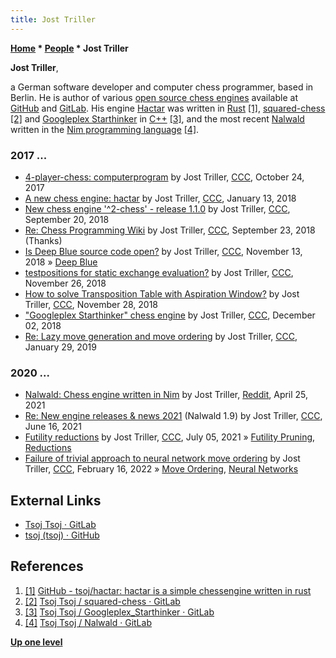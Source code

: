 ```yaml
---
title: Jost Triller
---
```

**[Home](Home "Home") \* [People](People "People") \* Jost Triller**


**Jost Triller**,  

a German software developer and computer chess programmer, based in Berlin. 
He is author of various [open source chess engines](Category:Open_Source "Category:Open Source") available at [GitHub](https://en.wikipedia.org/wiki/GitHub) and [GitLab](https://en.wikipedia.org/wiki/GitLab).
His engine [Hactar](Hactar "Hactar") was written in [Rust](Rust "Rust") <a id="cite-note-1" href="#cite-ref-1">[1]</a>, [squared-chess](Squared-chess "Squared-chess") <a id="cite-note-2" href="#cite-ref-2">[2]</a> and [Googleplex Starthinker](Googleplex_Starthinker "Googleplex Starthinker") in [C++](Cpp "Cpp") <a id="cite-note-3" href="#cite-ref-3">[3]</a>, 
and the most recent [Nalwald](Nalwald "Nalwald") written in the [Nim programming language](Nim_(Programming_Language) "Nim (Programming Language)") <a id="cite-note-4" href="#cite-ref-4">[4]</a>.



### 2017 ...


* [4-player-chess: computerprogram](http://www.talkchess.com/forum3/viewtopic.php?f=2&t=65540) by Jost Triller, [CCC](CCC "CCC"), October 24, 2017
* [A new chess engine: hactar](http://www.talkchess.com/forum3/viewtopic.php?t=66314) by Jost Triller, [CCC](CCC "CCC"), January 13, 2018
* [New chess engine '^2-chess' - release 1.1.0](http://www.talkchess.com/forum3/viewtopic.php?f=2&t=68472) by Jost Triller, [CCC](CCC "CCC"), September 20, 2018
* [Re: Chess Programming Wiki](http://www.talkchess.com/forum3/viewtopic.php?f=2&t=67943&start=10) by Jost Triller, [CCC](CCC "CCC"), September 23, 2018 (Thanks)
* [Is Deep Blue source code open?](http://www.talkchess.com/forum3/viewtopic.php?f=2&t=68920) by Jost Triller, [CCC](CCC "CCC"), November 13, 2018 » [Deep Blue](Deep_Blue "Deep Blue")
* [testpositions for static exchange evaluation?](http://www.talkchess.com/forum3/viewtopic.php?f=7&t=69052) by Jost Triller, [CCC](CCC "CCC"), November 26, 2018
* [How to solve Transposition Table with Aspiration Window?](http://www.talkchess.com/forum3/viewtopic.php?f=7&t=69079) by Jost Triller, [CCC](CCC "CCC"), November 28, 2018
* ["Googleplex Starthinker" chess engine](http://www.talkchess.com/forum3/viewtopic.php?f=2&t=69117) by Jost Triller, [CCC](CCC "CCC"), December 02, 2018
* [Re: Lazy move generation and move ordering](http://www.talkchess.com/forum3/viewtopic.php?f=7&t=69704&start=5) by Jost Triller, [CCC](CCC "CCC"), January 29, 2019


### 2020 ...


* [Nalwald: Chess engine written in Nim](https://www.reddit.com/r/nim/comments/myfjx6/nalwald_chess_engine_written_in_nim/) by Jost Triller, [Reddit](Computer_Chess_Forums "Computer Chess Forums"), April 25, 2021
* [Re: New engine releases & news 2021](http://www.talkchess.com/forum3/viewtopic.php?f=2&t=76209&start=419) (Nalwald 1.9) by Jost Triller, [CCC](CCC "CCC"), June 16, 2021
* [Futility reductions](http://www.talkchess.com/forum3/viewtopic.php?f=7&t=77644) by Jost Triller, [CCC](CCC "CCC"), July 05, 2021 » [Futility Pruning](Futility_Pruning "Futility Pruning"), [Reductions](Reductions "Reductions")
* [Failure of trivial approach to neural network move ordering](https://www.talkchess.com/forum3/viewtopic.php?f=7&t=79368) by Jost Triller, [CCC](CCC "CCC"), February 16, 2022 » [Move Ordering](Move_Ordering "Move Ordering"), [Neural Networks](Neural_Networks "Neural Networks")


## External Links


* [Tsoj Tsoj · GitLab](https://gitlab.com/tsoj)
* [tsoj (tsoj) · GitHub](https://github.com/tsoj)


## References


1. <a id="cite-ref-1" href="#cite-note-1">[1]</a> [GitHub - tsoj/hactar: hactar is a simple chessengine written in rust](https://github.com/tsoj/hactar)
2. <a id="cite-ref-2" href="#cite-note-2">[2]</a> [Tsoj Tsoj / squared-chess · GitLab](https://gitlab.com/tsoj/squared-chess)
3. <a id="cite-ref-3" href="#cite-note-3">[3]</a> [Tsoj Tsoj / Googleplex\_Starthinker · GitLab](https://gitlab.com/tsoj/Googleplex_Starthinker)
4. <a id="cite-ref-4" href="#cite-note-4">[4]</a> [Tsoj Tsoj / Nalwald · GitLab](https://gitlab.com/tsoj/Nalwald)

**[Up one level](People "People")**







 
